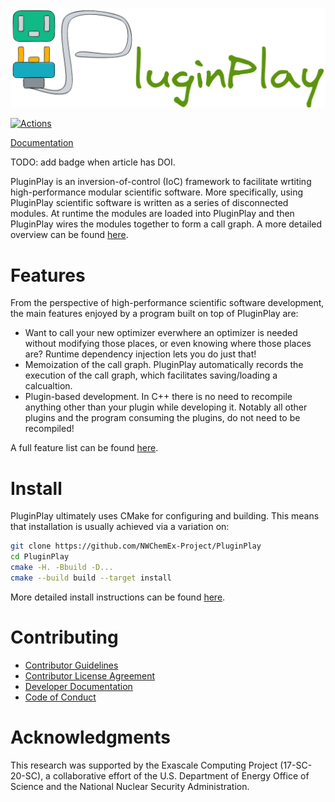 <!--
  ~ Copyright 2022 NWChemEx-Project
  ~
  ~ Licensed under the Apache License, Version 2.0 (the "License");
  ~ you may not use this file except in compliance with the License.
  ~ You may obtain a copy of the License at
  ~
  ~ http://www.apache.org/licenses/LICENSE-2.0
  ~
  ~ Unless required by applicable law or agreed to in writing, software
  ~ distributed under the License is distributed on an "AS IS" BASIS,
  ~ WITHOUT WARRANTIES OR CONDITIONS OF ANY KIND, either express or implied.
  ~ See the License for the specific language governing permissions and
  ~ limitations under the License.
-->

![alt text](docs/source/assets/full_logo.png)

[![Actions](https://github.com/NWChemEx-Project/PluginPlay/workflows/C_C++_CI/badge.svg)](https://github.com/NWChemEx-Project/PluginPlay)

[Documentation](https://nwchemex-project.github.io/PluginPlay/)

TODO: add badge when article has DOI.

PluginPlay is an inversion-of-control (IoC) framework to facilitate wrtiting
high-performance modular scientific software. More specifically, using
PluginPlay scientific software is written as a series of disconnected modules.
At runtime the modules are loaded into PluginPlay and then PluginPlay wires the
modules together to form a call graph. A more detailed overview can be found
[here](https://nwchemex-project.github.io/PluginPlay/background/overview.html).

# Features

From the perspective of high-performance scientific software development, the
main features enjoyed by a program built on top of PluginPlay are:

- Want to call your new optimizer everwhere an optimizer is needed without
  modifying those places, or even knowing where those places are? Runtime
  dependency injection lets you do just that!
- Memoization of the call graph. PluginPlay automatically records the execution
  of the call graph, which facilitates saving/loading a calcualtion.
- Plugin-based development. In C++ there is no need to recompile anything other
  than your plugin while developing it. Notably all other plugins and the
  program consuming the plugins, do not need to be recompiled!

A full feature list can be found
[here](https://nwchemex-project.github.io/PluginPlay/features.html).

# Install

PluginPlay ultimately uses CMake for configuring and building. This means that
installation is usually achieved via a variation on:

```.sh
git clone https://github.com/NWChemEx-Project/PluginPlay
cd PluginPlay
cmake -H. -Bbuild -D...
cmake --build build --target install
```
More detailed install instructions can be found
[here](https://nwchemex-project.github.io/PluginPlay/install.html).

# Contributing

- [Contributor Guidelines](https://github.com/NWChemEx-Project/.github/blob/1a883d64519f62da7c8ba2b28aabda7c6f196b2c/.github/CONTRIBUTING.md)
- [Contributor License Agreement](https://github.com/NWChemEx-Project/.github/blob/master/.github/CONTRIBUTING.md#contributor-license-agreement-cla)
- [Developer Documentation](https://nwchemex-project.github.io/PluginPlay/developer/index.html)
- [Code of Conduct](https://github.com/NWChemEx-Project/.github/blob/master/.github/CODE_OF_CONDUCT.md)

# Acknowledgments

This research was supported by the Exascale Computing Project (17-SC-20-SC), a collaborative effort of the U.S. Department of Energy Office of Science and the National Nuclear Security Administration.
